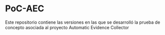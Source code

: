 # PoC-AEC
Este repositorio contiene las versiones en las que se desarrolló la prueba de concepto asociada al proyecto Automatic Evidence Collector
